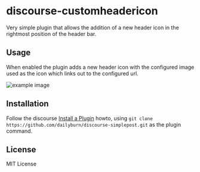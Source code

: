 # discourse-customheadericon

Very simple plugin that allows the addition of a new header icon in the rightmost position of the header bar.

## Usage

When enabled the plugin adds a new header icon with the configured image used as the icon which links out to the configured url.

![example image](http://db-sharing.s3.amazonaws.com/example.png)

## Installation

Follow the discourse [Install a Plugin](https://meta.discourse.org/t/install-a-plugin/19157) howto, using
`git clone https://github.com/dailyburn/discourse-simplepost.git` as the plugin command.

## License

MIT License